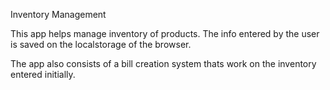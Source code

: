 Inventory Management

This app helps manage inventory of products.
The info entered by the user is saved on the localstorage of the browser.

The app also consists of a bill creation system thats work on the inventory entered initially.
